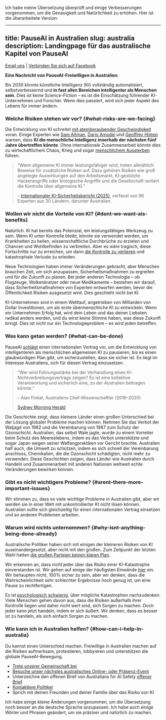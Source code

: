 Ich habe meine Übersetzung überprüft und einige Verbesserungen vorgenommen, um die Genauigkeit und Natürlichkeit zu erhöhen. Hier ist die überarbeitete Version:

---
title: PauseAI in Australien
slug: australia
description: Landingpage für das australische Kapitel von PauseAI
---
[Email uns](mailto:australia@pauseai.info) | [Verbinden Sie sich auf Facebook](https://www.facebook.com/groups/571590459293618)

**Eine Nachricht von PauseAI-Freiwilligen in Australien:**

Bis 2030 könnte künstliche Intelligenz (KI) vollständig automatisiert, selbstverbessernd und **in fast allen Bereichen intelligenter als Menschen sein**. Dies ist keine Science-Fiction – es ist die Einschätzung führender KI-Unternehmen und Forscher. Wenn dies passiert, wird sich jeder Aspekt des Lebens für immer ändern.

### Welche Risiken stehen wir vor? {#what-risks-are-we-facing}

Die Entwicklung von KI schreitet [mit atemberaubender Geschwindigkeit](/urgency) voran. Einige Experten wie [Sam Altman](https://time.com/7205596/sam-altman-superintelligence-agi/), [Dario Amodei](https://arstechnica.com/ai/2025/01/anthropic-chief-says-ai-could-surpass-almost-all-humans-at-almost-everything-shortly-after-2027/) und [Geoffrey Hinton](https://en.wikipedia.org/wiki/Artificial_general_intelligence) warnen, dass **KI die menschliche Intelligenz innerhalb der nächsten fünf Jahre übertreffen könnte**. Ohne internationale Zusammenarbeit könnte dies zu wirtschaftlichem Chaos, Krieg und sogar [menschlichem Aussterben](/xrisk) führen.

> "Wenn allgemeine KI immer leistungsfähiger wird, treten allmählich Beweise für zusätzliche Risiken auf. Dazu gehören Risiken wie groß angelegte Auswirkungen auf den Arbeitsmarkt, KI-gestützte Hackerangriffe oder biologische Angriffe und die Gesellschaft verliert die Kontrolle über allgemeine KI."
>
> – [Internationaler KI-Sicherheitsbericht (2025)](https://assets.publishing.service.gov.uk/media/679a0c48a77d250007d313ee/International_AI_Safety_Report_2025_accessible_f.pdf), verfasst von 96 Experten aus 30 Ländern, darunter Australien.

### Wollen wir nicht die Vorteile von KI? {#dont-we-want-ais-benefits}

Natürlich. KI hat bereits das Potenzial, ein leistungsfähiges Werkzeug zu sein. Wenn KI unter Kontrolle bleibt, könnte sie verwendet werden, um Krankheiten zu heilen, wissenschaftliche Durchbrüche zu erzielen und Chancen und Wohlbefinden zu verbreiten. Aber es wäre tragisch, diese Fortschritte nur zu erreichen, um dann [die Kontrolle zu verlieren](/ai-takeover) und katastrophale Verluste zu erleiden.

Neue Technologien haben immer Veränderungen gebracht, aber Menschen brauchen Zeit, um sich anzupassen, Sicherheitsmaßnahmen zu ergreifen und für die Zukunft zu planen. Bei jeder anderen Technologie – ob Flugzeuge, Wolkenkratzer oder neue Medikamente – bestehen wir darauf, dass Sicherheitsmaßnahmen von Experten entworfen werden, bevor die Öffentlichkeit Risiken ausgesetzt wird. Dies geschieht nicht bei KI.

KI-Unternehmen sind in einem Wettlauf, angetrieben von Milliarden von Dollar Investitionen, um als erste übermenschliche KI zu entwickeln. Wenn ein Unternehmen Erfolg hat, wird dein Leben und das deiner Liebsten radikal anders werden, und du wirst keine Stimme haben, was diese Zukunft bringt. Dies ist nicht nur ein Technologieproblem – es wird jeden betreffen.

### Was kann getan werden? {#what-can-be-done}

PauseAI [schlägt](/proposal) einen internationalen Vertrag vor, um die Entwicklung von intelligenteren als menschlichen allgemeinen KI zu pausieren, bis es einen glaubwürdigen Plan gibt, um sicherzustellen, dass sie sicher ist. Es liegt im Interesse Australiens, sich für diesen Vertrag einzusetzen.

> "Wer wird Führungsstärke bei der Verhandlung eines KI-Nichtverbreitungsvertrags zeigen? Es ist eine kollektive Verantwortung und sicherlich eine, zu der Australien beitragen könnte."
>
> – Alan Finkel, Australiens Chef-Wissenschaftler (2016–2020)
>
> [Sydney Morning Herald](https://www.smh.com.au/technology/the-ai-horse-has-bolted-it-s-time-for-the-nuclear-option-20230807-p5duel.html)

Die Geschichte zeigt, dass kleinere Länder einen großen Unterschied bei der Lösung globaler Probleme machen können. Nehmen Sie das Verbot der Waljagd von 1982 und die Vereinbarung von 1987 zum Schutz der Ozonschicht. Australien, das selbst Wale jagte, wurde zu einem Vorreiter beim Schutz des Meereslebens, indem es das Verbot unterstützte und sogar Japan wegen seiner Walfangpraktiken vor Gericht brachte. Australien half auch, die Umwelt zu schützen, indem es sich schnell der Vereinbarung anschloss, Chemikalien, die die Ozonschicht schädigten, nicht mehr zu verwenden. Diese Geschichten zeigen, dass Länder wie Australien durch Handeln und Zusammenarbeit mit anderen Nationen weltweit echte Veränderungen bewirken können.

### Gibt es nicht wichtigere Probleme? {#arent-there-more-important-issues}

Wir stimmen zu, dass es viele wichtige Probleme in Australien gibt, aber wir werden sie in einer Welt mit unkontrollierter KI nicht lösen können. Australien sollte sich gleichzeitig für einen internationalen Vertrag einsetzen und an anderen Problemen arbeiten.

### Warum wird nichts unternommen? {#why-isnt-anything-being-done-already}

Australische Politiker haben sich mit einigen der kleineren Risiken von KI auseinandergesetzt, aber nicht mit den großen. Zum Zeitpunkt der letzten Wahl hatten [die großen Parteien keinen klaren Plan](https://www.australiansforaisafety.com.au/scorecard).

Wir erkennen an, dass nicht jeder über das Risiko einer KI-Katastrophe einverstanden ist. Wir gehen auf einige der häufigsten Einwände [hier](/faq) ein. Wir behaupten nicht, 100% sicher zu sein, aber wir denken, dass die Wahrscheinlichkeit sehr schlechter Ergebnisse hoch genug ist, um eine Pause zu rechtfertigen.

Es ist [psychologisch schwierig](/psychology-of-xrisk), über mögliche Katastrophen nachzudenken. Viele Menschen gehen davon aus, dass die Risiken außerhalb ihrer Kontrolle liegen und daher nicht wert sind, sich Sorgen zu machen. Doch jeder kann jetzt handeln, indem er sich äußert. Wir denken, dass es besser ist zu handeln, als sich einfach Sorgen zu machen.

### Wie kann ich in Australien helfen? {#how-can-i-help-in-australia}

Du kannst einen Unterschied machen. Freiwillige in Australien machen auf die Risiken aufmerksam, protestieren, lobbyieren und unterstützen die globale PauseAI-Bewegung.

- [Trete unserer Gemeinschaft bei](/join)
- [Besuche unser nächstes australisches Online- oder Präsenz-Event](https://lu.ma/PauseAIAustralia)
- Unterzeichne den offenen Brief von Australians for AI Safety [offener Brief](https://www.australiansforaisafety.com.au/letters)
- [Kontaktiere Politiker](/writing-a-letter)
- Sprich mit deinen Freunden und deiner Familie über das Risiko von KI

Ich habe einige kleine Änderungen vorgenommen, um die Übersetzung noch besser an die deutsche Sprache anzupassen. Ich habe auch einige Wörter und Phrasen geändert, um sie präziser und natürlich zu machen.